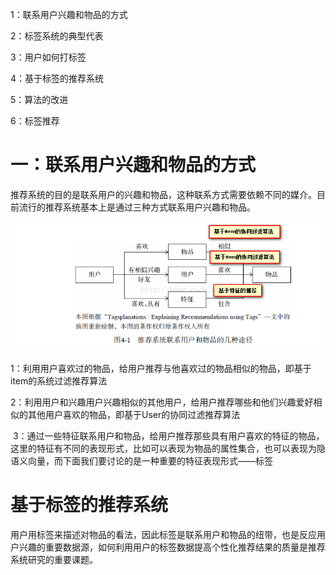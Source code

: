 1：联系用户兴趣和物品的方式

2：标签系统的典型代表

3：用户如何打标签

4：基于标签的推荐系统

5：算法的改进

6：标签推荐

# 一：联系用户兴趣和物品的方式

推荐系统的目的是联系用户的兴趣和物品，这种联系方式需要依赖不同的媒介。目前流行的推荐系统基本上是通过三种方式联系用户兴趣和物品。

![](/assets/label-recommand.png)

1：利用用户喜欢过的物品，给用户推荐与他喜欢过的物品相似的物品，即基于item的系统过滤推荐算法

2：利用用户和兴趣用户兴趣相似的其他用户，给用户推荐哪些和他们兴趣爱好相似的其他用户喜欢的物品，即基于User的协同过滤推荐算法

 3：通过一些特征联系用户和物品，给用户推荐那些具有用户喜欢的特征的物品，这里的特征有不同的表现形式，比如可以表现为物品的属性集合，也可以表现为隐语义向量，而下面我们要讨论的是一种重要的特征表现形式——标签



# 基于标签的推荐系统

用户用标签来描述对物品的看法，因此标签是联系用户和物品的纽带，也是反应用户兴趣的重要数据源，如何利用用户的标签数据提高个性化推荐结果的质量是推荐系统研究的重要课题。





